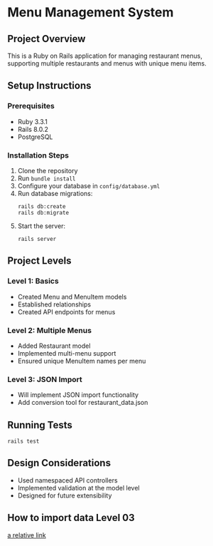 # Menu Management System

## Project Overview
This is a Ruby on Rails application for managing restaurant menus, supporting multiple restaurants and menus with unique menu items.

## Setup Instructions

### Prerequisites
- Ruby 3.3.1
- Rails 8.0.2
- PostgreSQL

### Installation Steps
1. Clone the repository
2. Run `bundle install`
3. Configure your database in `config/database.yml`
4. Run database migrations:
   ```
   rails db:create
   rails db:migrate
   ```
5. Start the server:
   ```
   rails server
   ```

## Project Levels

### Level 1: Basics
- Created Menu and MenuItem models
- Established relationships
- Created API endpoints for menus

### Level 2: Multiple Menus
- Added Restaurant model
- Implemented multi-menu support
- Ensured unique MenuItem names per menu

### Level 3: JSON Import
- Will implement JSON import functionality
- Add conversion tool for restaurant_data.json

## Running Tests
```
rails test
```

## Design Considerations
- Used namespaced API controllers
- Implemented validation at the model level
- Designed for future extensibility


## How to import data Level 03
[a relative link](import.md)
